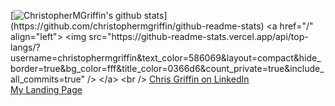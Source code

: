 
[![ChristopherMGriffin's github stats](https://github-readme-stats.vercel.app/api?username=christophermgriffin&show_icons=true&bg_color=rgba(255,255,255,1))](https://github.com/christophermgriffin/github-readme-stats)
<a href="/" align="left">
    <img src="https://github-readme-stats.vercel.app/api/top-langs/?username=christophermgriffin&text_color=586069&layout=compact&hide_border=true&bg_color=fff&title_color=0366d6&count_private=true&include_all_commits=true" />
  </a>
  <br />
  [Chris Griffin on LinkedIn](https://www.linkedin.com/in/c-m-griffin/)
   <br />
  [My Landing Page](https://christophermgriffin.github.io/MyPage/)

<!--
**ChristopherMGriffin/ChristopherMGriffin** is a ✨ _special_ ✨ repository because its `README.md` (this file) appears on your GitHub profile.

Here are some ideas to get you started:

- 🔭 I’m currently working on ...
- 🌱 I’m currently learning ...
- 👯 I’m looking to collaborate on ...
- 🤔 I’m looking for help with ...
- 💬 Ask me about ...
- 📫 How to reach me: ...
- 😄 Pronouns: ...
- ⚡ Fun fact: ...
-->
